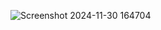 ![Screenshot 2024-11-30 164704](https://github.com/user-attachments/assets/bbf2715b-720a-4d16-8ec4-e693dbf77d7a)
